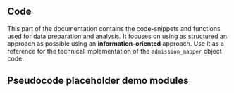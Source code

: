 ## Code

This part of the documentation contains the code-snippets and functions used for data preparation and analysis. It focuses on using as structured an approach as possible using an **information-oriented** approach. Use it as a
reference for the technical implementation of the
`admission_mapper` object code.

## Pseudocode placeholder demo modules

<!-- ::: modules.api.mapper
    custom_templates: templates
    default_handler: python
    handlers:
      python:
        options:
          show_source: true -->
